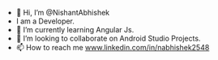 - 👋 Hi, I’m @NishantAbhishek
- I am a Developer.
- 🌱 I’m currently learning Angular Js.
- 💞️ I’m looking to collaborate on Android Studio Projects.
- 📫 How to reach me www.linkedin.com/in/nabhishek2548

<!---
NishantAbhishek/NishantAbhishek is a ✨ special ✨ repository because its `README.md` (this file) appears on your GitHub profile.
You can click the Preview link to take a look at your changes.
--->
